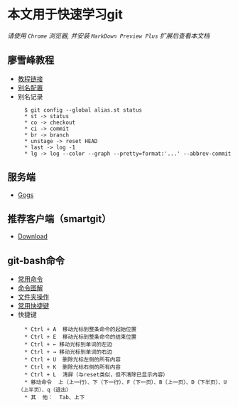 # 本文用于快速学习git
*请使用 `Chrome` 浏览器, 并安装 `MarkDown Preview Plus` 扩展后查看本文档*

## 廖雪峰教程
  - [教程链接](https://www.liaoxuefeng.com/wiki/0013739516305929606dd18361248578c67b8067c8c017b000)
  - [别名配置](https://www.liaoxuefeng.com/wiki/0013739516305929606dd18361248578c67b8067c8c017b000/001375234012342f90be1fc4d81446c967bbdc19e7c03d3000)
  - 别名记录
    ```
      $ git config --global alias.st status
      * st -> status
      * co -> checkout
      * ci -> commit
      * br -> branch
      * unstage -> reset HEAD
      * last -> log -1
      * lg -> log --color --graph --pretty=format:'...' --abbrev-commit
    ```

## 服务端
  - [Gogs](https://gogs.io/)

## 推荐客户端（smartgit）
  - [Download](https://www.syntevo.com/smartgit/download/)

## git-bash命令

  - [常用命令](https://blog.csdn.net/qq_20282263/article/details/80859589)
  - [命令图解](git.jpg)
  - [文件夹操作](https://www.cnblogs.com/SamWeb/p/6516784.html)
  - [常用快捷键](https://blog.csdn.net/zly9923218/article/details/53405156)
  - 快捷键
    ```
      * Ctrl + A  移动光标到整条命令的起始位置
      * Ctrl + E  移动光标到整条命令的结束位置
      * Ctrl + ← 移动光标到单词的左边
      * Ctrl + → 移动光标到单词的右边
      * Ctrl + U  删除光标左侧的所有内容
      * Ctrl + K  删除光标右侧的所有内容
      * Ctrl + L  清屏（与reset类似，但不清除已显示内容）
      * 移动命令  上（上一行）、下（下一行）、F（下一页）、B（上一页）、D（下半页）、U（上半页）、q（退出）
      * 其  他：  Tab、上下
    ```